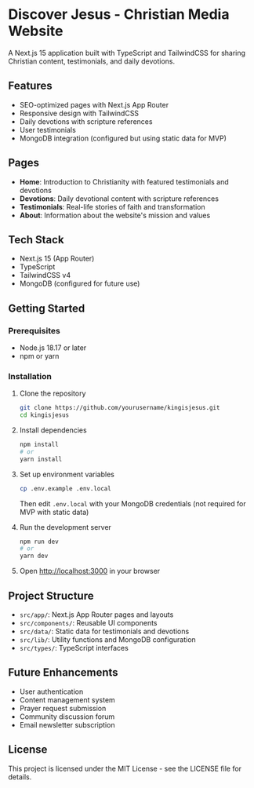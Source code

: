 # Discover Jesus - Christian Media Website

A Next.js 15 application built with TypeScript and TailwindCSS for sharing Christian content, testimonials, and daily devotions.

## Features

- SEO-optimized pages with Next.js App Router
- Responsive design with TailwindCSS
- Daily devotions with scripture references
- User testimonials
- MongoDB integration (configured but using static data for MVP)

## Pages

- **Home**: Introduction to Christianity with featured testimonials and devotions
- **Devotions**: Daily devotional content with scripture references
- **Testimonials**: Real-life stories of faith and transformation
- **About**: Information about the website's mission and values

## Tech Stack

- Next.js 15 (App Router)
- TypeScript
- TailwindCSS v4
- MongoDB (configured for future use)

## Getting Started

### Prerequisites

- Node.js 18.17 or later
- npm or yarn

### Installation

1. Clone the repository
   ```bash
   git clone https://github.com/yourusername/kingisjesus.git
   cd kingisjesus
   ```

2. Install dependencies
   ```bash
   npm install
   # or
   yarn install
   ```

3. Set up environment variables
   ```bash
   cp .env.example .env.local
   ```
   Then edit `.env.local` with your MongoDB credentials (not required for MVP with static data)

4. Run the development server
   ```bash
   npm run dev
   # or
   yarn dev
   ```

5. Open [http://localhost:3000](http://localhost:3000) in your browser

## Project Structure

- `src/app/`: Next.js App Router pages and layouts
- `src/components/`: Reusable UI components
- `src/data/`: Static data for testimonials and devotions
- `src/lib/`: Utility functions and MongoDB configuration
- `src/types/`: TypeScript interfaces

## Future Enhancements

- User authentication
- Content management system
- Prayer request submission
- Community discussion forum
- Email newsletter subscription

## License

This project is licensed under the MIT License - see the LICENSE file for details.
